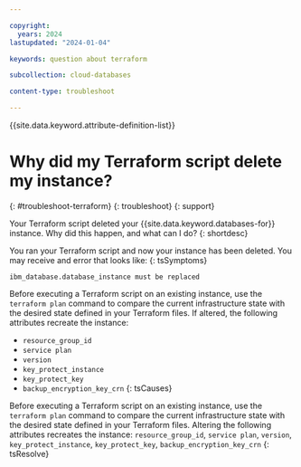 ```yaml
---

copyright:
  years: 2024
lastupdated: "2024-01-04"

keywords: question about terraform

subcollection: cloud-databases

content-type: troubleshoot

---
```


{{site.data.keyword.attribute-definition-list}}

<!-- Remember that this is the individual topic template for each troubleshooting entry that belongs in a troubleshooting topic group in the Help left nav group. For more information, see the guidance page: https://test.cloud.ibm.com/docs/writing?topic=writing-troubleshooting-topics-->

# Why did my Terraform script delete my instance?
{: #troubleshoot-terraform}
{: troubleshoot}
{: support}

Your Terraform script deleted your {{site.data.keyword.databases-for}} instance. Why did this happen, and what can I do?
{: shortdesc}

You ran your Terraform script and now your instance has been deleted. You may receive and error that looks like:
{: tsSymptoms}

```text
ibm_database.database_instance must be replaced
```

Before executing a Terraform script on an existing instance, use the `terraform plan` command to compare the current infrastructure state with the desired state defined in your Terraform files. If altered, the following attributes recreate the instance:
- `resource_group_id`
- `service plan`
- `version`
- `key_protect_instance`
- `key_protect_key`
- `backup_encryption_key_crn`
{: tsCauses}

Before executing a Terraform script on an existing instance, use the `terraform plan` command to compare the current infrastructure state with the desired state defined in your Terraform files. Altering the following attributes recreates the instance: `resource_group_id`, `service plan`, `version`, `key_protect_instance`, `key_protect_key`, `backup_encryption_key_crn`
{: tsResolve}
